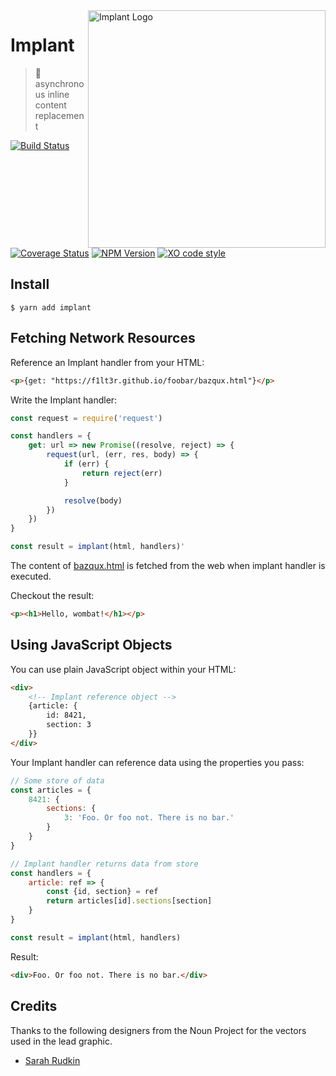 <img alt="Implant Logo" src="https://i.imgur.com/otf7QJX.png" align="right" width="380">

# Implant

> 🌱  asynchronous inline content replacement

[![Build Status](https://travis-ci.org/f1lt3r/implant.svg?branch=master)](https://travis-ci.org/F1LT3R/implant)
[![Coverage Status](https://coveralls.io/repos/github/F1LT3R/implant/badge.svg?branch=master)](https://coveralls.io/github/F1LT3R/implant?branch=master)
[![NPM Version](https://img.shields.io/npm/v/implant.svg)](https://www.npmjs.com/package/implant)
[![XO code style](https://img.shields.io/badge/code_style-XO-5ed9c7.svg)](https://github.com/sindresorhus/xo)

## Install

```
$ yarn add implant
```

## Fetching Network Resources

Reference an Implant handler from your HTML:

```html
<p>{get: "https://f1lt3r.github.io/foobar/bazqux.html"}</p>
```

Write the Implant handler:

```js
const request = require('request')

const handlers = {
    get: url => new Promise((resolve, reject) => {
        request(url, (err, res, body) => {
            if (err) {
                return reject(err)
            }

            resolve(body)
        })
    })
}

const result = implant(html, handlers)'
```

The content of [bazqux.html](https://f1lt3r.github.io/foobar/bazqux.html) is fetched from the web when implant handler is executed.

Checkout the result:

```html
<p><h1>Hello, wombat!</h1></p>
```

## Using JavaScript Objects

You can use plain JavaScript object within your HTML:

```html
<div>
    <!-- Implant reference object -->
    {article: {
        id: 8421,
        section: 3
    }}
</div>
```

Your Implant handler can reference data using the properties you pass: 

```js
// Some store of data
const articles = {
    8421: {
        sections: {
            3: 'Foo. Or foo not. There is no bar.'
        }
    }
}

// Implant handler returns data from store
const handlers = {
    article: ref => {
        const {id, section} = ref
        return articles[id].sections[section]
    }
}

const result = implant(html, handlers)
```

Result:

```html
<div>Foo. Or foo not. There is no bar.</div>
```

## Credits

Thanks to the following designers from the Noun Project for the vectors used in the lead graphic.

- [Sarah Rudkin](https://thenounproject.com/sarahdrudkin/)